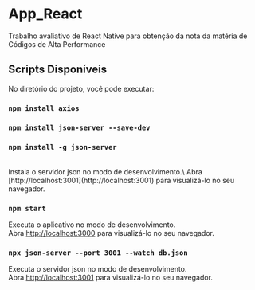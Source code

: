 # App_React
Trabalho avaliativo de React Native para obtenção da nota da matéria de Códigos de Alta Performance 

## Scripts Disponíveis

No diretório do projeto, você pode executar:

### `npm install axios`

### `npm install json-server --save-dev`

### `npm install -g json-server`
<br/>
Instala o servidor json no modo de desenvolvimento.\
Abra [http://localhost:3001](http://localhost:3001) para visualizá-lo no seu navegador.

### `npm start`

Executa o aplicativo no modo de desenvolvimento.\
Abra [http://localhost:3000](http://localhost:3000) para visualizá-lo no seu navegador.


### `npx json-server --port 3001 --watch db.json`

Executa o servidor json no modo de desenvolvimento.\
Abra [http://localhost:3001](http://localhost:3001) para visualizá-lo no seu navegador.

